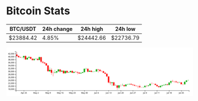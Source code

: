 # Bitcoin Stats

BTC/USDT|24h change|24h high|24h low|
|---|---|---|---|
|$23884.42|4.85%|$24442.66|$22736.79|

<img src="./chart.svg">

